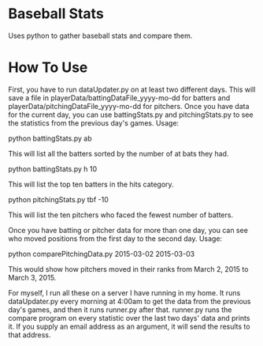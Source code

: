 # Baseball Stats 
Uses python to gather baseball stats and compare them.

# How To Use
First, you have to run dataUpdater.py on at least two different days. This will save a file in playerData/battingDataFile_yyyy-mo-dd for batters and playerData/pitchingDataFile_yyyy-mo-dd for pitchers.
Once you have data for the current day, you can use battingStats.py and pitchingStats.py to see the statistics from the previous day's games.
Usage:

python battingStats.py ab

This will list all the batters sorted by the number of at bats they had.


python battingStats.py h 10

This will list the top ten batters in the hits category.


python pitchingStats.py tbf -10

This will list the ten pitchers who faced the fewest number of batters.


Once you have batting or pitcher data for more than one day, you can see who moved positions from the first day to the second day.
Usage:

python comparePitchingData.py 2015-03-02 2015-03-03


This would show how pitchers moved in their ranks from March 2, 2015 to March 3, 2015.

For myself, I run all these on a server I have running in my home. It runs dataUpdater.py every morning at 4:00am to get the data from the previous day's games, and then it runs runner.py after that.
runner.py runs the compare program on every statistic over the last two days' data and prints it. If you supply an email address as an argument, it will send the results to that address.
